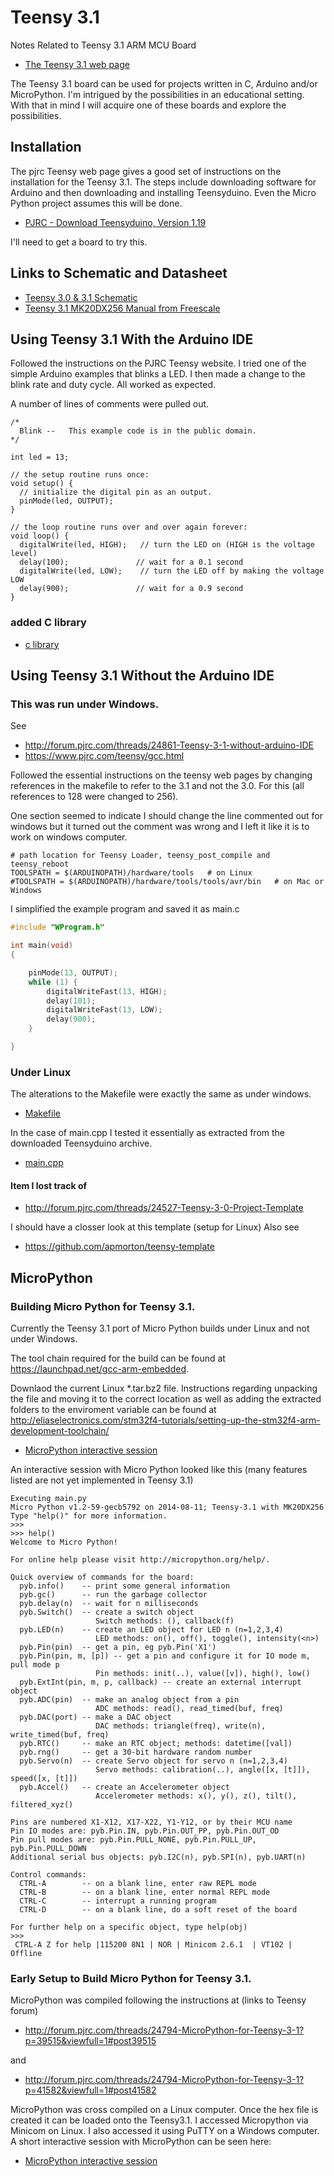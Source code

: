 ﻿# Teensy 3.1

Notes Related to Teensy 3.1 ARM MCU Board

* [The Teensy 3.1 web page](https://www.pjrc.com/teensy/teensy31.html)

The Teensy 3.1 board can be used for projects written in C, Arduino and/or MicroPython. I'm intrigued by the 
possibilities in an educational setting. With that in mind I will acquire one of these boards and explore the possibilities.

## Installation

The pjrc Teensy web page gives a good set of instructions on the installation for the Teensy 3.1. 
The steps include downloading software for Arduino and then downloading and installing Teensyduino. 
Even the Micro Python project assumes this will be done.

* [PJRC - Download Teensyduino, Version 1.19](https://www.pjrc.com/teensy/td_download.html)

I'll need to get a board to try this.

## Links to Schematic and Datasheet

* [Teensy 3.0 & 3.1 Schematic](https://www.pjrc.com/teensy/schematic.html)
* [Teensy 3.1 MK20DX256 Manual from Freescale](https://www.pjrc.com/teensy/K20P64M72SF1RM.pdf)

## Using Teensy 3.1 With the Arduino IDE

Followed the instructions on the PJRC Teensy website. I tried one of the simple Arduino examples that blinks a LED. I then made a change to the blink rate and duty cycle. All worked as expected.

A number of lines of comments were pulled out.

```arduino
/*
  Blink --   This example code is in the public domain.
*/

int led = 13;

// the setup routine runs once:
void setup() {                
  // initialize the digital pin as an output.
  pinMode(led, OUTPUT);     
}

// the loop routine runs over and over again forever:
void loop() {
  digitalWrite(led, HIGH);   // turn the LED on (HIGH is the voltage level)
  delay(100);               // wait for a 0.1 second
  digitalWrite(led, LOW);    // turn the LED off by making the voltage LOW
  delay(900);               // wait for a 0.9 second
}
```

### added C library

* [c library](libraries)

## Using Teensy 3.1 Without the Arduino IDE
 
### This was run under Windows.

See 
* <http://forum.pjrc.com/threads/24861-Teensy-3-1-without-arduino-IDE>
* <https://www.pjrc.com/teensy/gcc.html>

Followed the essential instructions on the teensy web pages by changing references in the makefile to refer to the 3.1 and not the 3.0. For this 
(all references to 128 were changed to 256).

One section seemed to indicate I should change the line commented out for windows but it turned out the comment was wrong and 
I left it like it is to work on windows computer.

```
# path location for Teensy Loader, teensy_post_compile and teensy_reboot
TOOLSPATH = $(ARDUINOPATH)/hardware/tools   # on Linux
#TOOLSPATH = $(ARDUINOPATH)/hardware/tools/tools/avr/bin   # on Mac or Windows
```

I simplified the example program and saved it as main.c 

```c 
#include "WProgram.h"

int main(void)
{

	pinMode(13, OUTPUT);
	while (1) {
		digitalWriteFast(13, HIGH);
		delay(101);
		digitalWriteFast(13, LOW);
		delay(900);
	}

}

```

### Under Linux

The alterations to the Makefile were exactly the same as under windows.

* [Makefile](linux/Makefile)

In the case of main.cpp I tested it essentially as extracted from the downloaded Teensyduino archive.

* [main.cpp](linux/main.cpp)

#### Item I lost track of

* <http://forum.pjrc.com/threads/24527-Teensy-3-0-Project-Template>

I should have a closser look at this template (setup for Linux)
Also see
* <https://github.com/apmorton/teensy-template>

## MicroPython
 
### Building Micro Python for Teensy 3.1.

Currently the Teensy 3.1 port of Micro Python builds under Linux and not under Windows.

The tool chain required for the build can be found at <https://launchpad.net/gcc-arm-embedded>.

Downlaod the current Linux *.tar.bz2 file. Instructions regarding unpacking the file and moving it to the correct location 
as well as adding the extracted folders to the enviroment variable can be found at 
<http://eliaselectronics.com/stm32f4-tutorials/setting-up-the-stm32f4-arm-development-toolchain/>

* [MicroPython interactive session](linux/micropython_help.txt)

An interactive session with Micro Python looked like this (many features listed are not yet implemented in Teensy 3.1)

```
Executing main.py
Micro Python v1.2-59-gecb5792 on 2014-08-11; Teensy-3.1 with MK20DX256
Type "help()" for more information.
>>> 
>>> help()
Welcome to Micro Python!

For online help please visit http://micropython.org/help/.

Quick overview of commands for the board:
  pyb.info()    -- print some general information
  pyb.gc()      -- run the garbage collector
  pyb.delay(n)  -- wait for n milliseconds
  pyb.Switch()  -- create a switch object
                   Switch methods: (), callback(f)
  pyb.LED(n)    -- create an LED object for LED n (n=1,2,3,4)
                   LED methods: on(), off(), toggle(), intensity(<n>)
  pyb.Pin(pin)  -- get a pin, eg pyb.Pin('X1')
  pyb.Pin(pin, m, [p]) -- get a pin and configure it for IO mode m, pull mode p
                   Pin methods: init(..), value([v]), high(), low()
  pyb.ExtInt(pin, m, p, callback) -- create an external interrupt object
  pyb.ADC(pin)  -- make an analog object from a pin
                   ADC methods: read(), read_timed(buf, freq)
  pyb.DAC(port) -- make a DAC object
                   DAC methods: triangle(freq), write(n), write_timed(buf, freq)
  pyb.RTC()     -- make an RTC object; methods: datetime([val])
  pyb.rng()     -- get a 30-bit hardware random number
  pyb.Servo(n)  -- create Servo object for servo n (n=1,2,3,4)
                   Servo methods: calibration(..), angle([x, [t]]), speed([x, [t]])
  pyb.Accel()   -- create an Accelerometer object
                   Accelerometer methods: x(), y(), z(), tilt(), filtered_xyz()

Pins are numbered X1-X12, X17-X22, Y1-Y12, or by their MCU name
Pin IO modes are: pyb.Pin.IN, pyb.Pin.OUT_PP, pyb.Pin.OUT_OD
Pin pull modes are: pyb.Pin.PULL_NONE, pyb.Pin.PULL_UP, pyb.Pin.PULL_DOWN
Additional serial bus objects: pyb.I2C(n), pyb.SPI(n), pyb.UART(n)

Control commands:
  CTRL-A        -- on a blank line, enter raw REPL mode
  CTRL-B        -- on a blank line, enter normal REPL mode
  CTRL-C        -- interrupt a running program
  CTRL-D        -- on a blank line, do a soft reset of the board

For further help on a specific object, type help(obj)
>>> 
 CTRL-A Z for help |115200 8N1 | NOR | Minicom 2.6.1  | VT102 |      Offline                                                

```

### Early Setup to Build Micro Python for Teensy 3.1.

MicroPython was compiled following the instructions at (links to Teensy forum)

* <http://forum.pjrc.com/threads/24794-MicroPython-for-Teensy-3-1?p=39515&viewfull=1#post39515>

and

* <http://forum.pjrc.com/threads/24794-MicroPython-for-Teensy-3-1?p=41582&viewfull=1#post41582>

MicroPython was cross compiled on a Linux computer. Once the hex file is created it can be loaded onto the Teensy3.1. 
I accessed Micropython via Minicom on Linux. I also accessed it using PuTTY on a Windows computer. A short interactive session with MicroPython can be seen here:

* [MicroPython interactive session](linux/micropython.txt)
